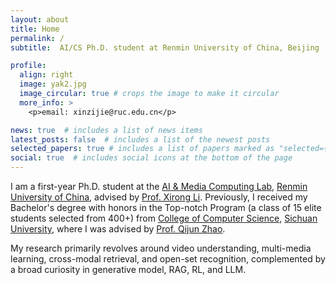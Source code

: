 ```yaml
---
layout: about
title: Home
permalink: /
subtitle:  AI/CS Ph.D. student at Renmin University of China, Beijing

profile:
  align: right
  image: yak2.jpg
  image_circular: true # crops the image to make it circular
  more_info: >
    <p>email: xinzijie@ruc.edu.cn</p>

news: true  # includes a list of news items
latest_posts: false  # includes a list of the newest posts
selected_papers: true # includes a list of papers marked as "selected={true}"
social: true  # includes social icons at the bottom of the page
---
```


I am a first-year Ph.D. student at the [AI & Media Computing Lab](https://ruc-aimc-lab.github.io), [Renmin University of China](https://www.ruc.edu.cn), advised by [Prof. Xirong Li](http://lixirong.net). Previously, I received my Bachelor's degree with honors in the Top-notch Program (a class of 15 elite students selected from 400+) from [College of Computer Science](http://cs.scu.edu.cn), [Sichuan University](https://www.scu.edu.cn), where I was advised by [Prof. Qijun Zhao](http://www.scubrl.org/qjzhao).

My research primarily revolves around video understanding, multi-media learning, cross-modal retrieval, and open-set recognition, complemented by a broad curiosity in generative model, RAG, RL, and LLM.

<!-- Write your biography here. Tell the world about yourself. Link to your favorite [subreddit](http://reddit.com). You can put a picture in, too. The code is already in, just name your picture `prof_pic.jpg` and put it in the `img/` folder.

Put your address / P.O. box / other info right below your picture. You can also disable any of these elements by editing `profile` property of the YAML header of your `_pages/about.md`. Edit `_bibliography/papers.bib` and Jekyll will render your [publications page](/al-folio/publications/) automatically.

Link to your social media connections, too. This theme is set up to use [Font Awesome icons](http://fortawesome.github.io/Font-Awesome/) and [Academicons](https://jpswalsh.github.io/academicons/), like the ones below. Add your Facebook, Twitter, LinkedIn, Google Scholar, or just disable all of them. -->